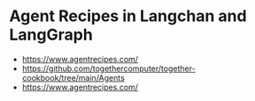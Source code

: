 # Agent Recipes in Langchan and LangGraph

- https://www.agentrecipes.com/
- https://github.com/togethercomputer/together-cookbook/tree/main/Agents
- https://www.agentrecipes.com/
